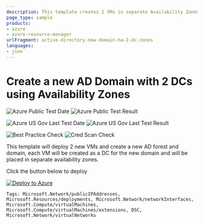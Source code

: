 ```yaml
---
description: This template creates 2 VMs in separate Availability Zones to be AD DCs (primary and backup) for a new Forest and Domain
page_type: sample
products:
- azure
- azure-resource-manager
urlFragment: active-directory-new-domain-ha-2-dc-zones
languages:
- json
---
```

# Create a new AD Domain with 2 DCs using Availability Zones

![Azure Public Test Date](https://azurequickstartsservice.blob.core.windows.net/badges/application-workloads/active-directory/active-directory-new-domain-ha-2-dc-zones/PublicLastTestDate.svg)
![Azure Public Test Result](https://azurequickstartsservice.blob.core.windows.net/badges/application-workloads/active-directory/active-directory-new-domain-ha-2-dc-zones/PublicDeployment.svg)

![Azure US Gov Last Test Date](https://azurequickstartsservice.blob.core.windows.net/badges/application-workloads/active-directory/active-directory-new-domain-ha-2-dc-zones/FairfaxLastTestDate.svg)
![Azure US Gov Last Test Result](https://azurequickstartsservice.blob.core.windows.net/badges/application-workloads/active-directory/active-directory-new-domain-ha-2-dc-zones/FairfaxDeployment.svg)

![Best Practice Check](https://azurequickstartsservice.blob.core.windows.net/badges/application-workloads/active-directory/active-directory-new-domain-ha-2-dc-zones/BestPracticeResult.svg)
![Cred Scan Check](https://azurequickstartsservice.blob.core.windows.net/badges/application-workloads/active-directory/active-directory-new-domain-ha-2-dc-zones/CredScanResult.svg)

This template will deploy 2 new VMs and create a new  AD forest and domain, each VM will be created as a DC for the new domain and will be placed in separate availability zones.

Click the button below to deploy

[![Deploy to Azure](https://aka.ms/deploytoazurebutton)](https://portal.azure.com/#create/Microsoft.Template/uri/https%3A%2F%2Fraw.githubusercontent.com%2Feldridgeb%2Fanzcontoso%2Fmain%2Fbicep-templates%2Factive-directory-new-domain-ha-2-dc-zones%2Fazuredeploy.json)


`Tags: Microsoft.Network/publicIPAddresses, Microsoft.Resources/deployments, Microsoft.Network/networkInterfaces, Microsoft.Compute/virtualMachines, Microsoft.Compute/virtualMachines/extensions, DSC, Microsoft.Network/virtualNetworks`
